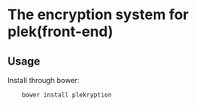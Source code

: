 # The encryption system for plek(front-end)

## Usage

Install through bower:

        bower install plekryption
